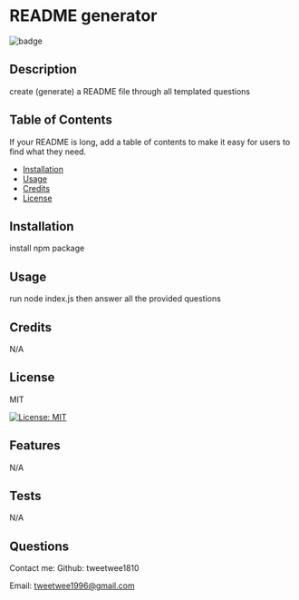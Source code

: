 
  
  # README generator

  ![badge](https://img.shields.io/badge/License-MIT-blue)


  ## Description
  
  create (generate) a README file through all templated questions

  
  ## Table of Contents
  
  If your README is long, add a table of contents to make it easy for users to find what they need.
  
  - [Installation](#installation)
  - [Usage](#usage)
  - [Credits](#credits)
  - [License](#license)
  
  ## Installation
  
  install npm package 
  
  ## Usage
  run node index.js then answer all the provided questions

  
  ## Credits
  N/A
 
  
  ## License

  MIT

  [![License: MIT](https://img.shields.io/badge/License-MIT-yellow.svg)](https://opensource.org/licenses/MIT)

  
  ## Features
  N/A
  
  ## Tests
  N/A

  ## Questions 

  Contact me:
  Github: tweetwee1810
  
  Email: tweetwee1996@gmail.com
